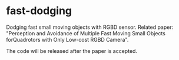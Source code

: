 # fast-dodging
Dodging fast small moving objects with RGBD sensor. Related paper: "Perception and Avoidance of Multiple Fast Moving Small Objects forQuadrotors with Only Low-cost RGBD Camera".

The code will be released after the paper is accepted.
